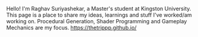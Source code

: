 Hello!
I'm Raghav Suriyashekar, a Master's student at Kingston University.
This page is a place to share my ideas, learnings and stuff I've worked/am working on.
Procedural Generation, Shader Programming and Gameplay Mechanics are my focus.
https://thetrippp.github.io/
